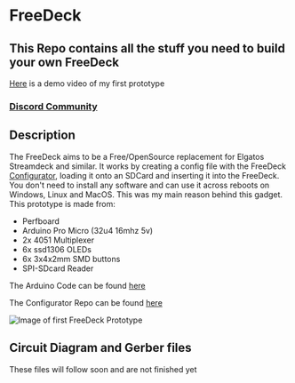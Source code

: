 # FreeDeck
## This Repo contains all the stuff you need to build your own FreeDeck
[Here](https://www.youtube.com/watch?v=_TcliiU2K48) is a demo video of my first prototype
### [Discord Community](https://discord.gg/sEt2Rrd)
## Description
The FreeDeck aims to be a Free/OpenSource replacement for Elgatos Streamdeck and similar.
It works by creating a config file with the FreeDeck [Configurator](http://freedeck.gosewis.ch), loading it onto an SDCard and inserting it into the FreeDeck. You don't need to install any software and can use it across reboots on Windows, Linux and MacOS. This was my main reason behind this gadget.
This prototype is made from:
- Perfboard
- Arduino Pro Micro (32u4 16mhz 5v)
- 2x 4051 Multiplexer
- 6x ssd1306 OLEDs
- 6x 3x4x2mm SMD buttons
- SPI-SDcard Reader

The Arduino Code can be found [here](https://github.com/koriwi/freedeck-ino)

The Configurator Repo can be found [here](https://github.com/koriwi/freedeck-configurator)


![Image of first FreeDeck Prototype](http://freedeck.gosewis.ch/prototype1.jpg)

## Circuit Diagram and Gerber files
These files will follow soon and are not finished yet
